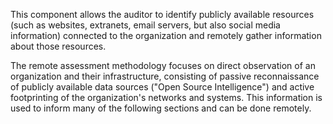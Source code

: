 This component allows the auditor to identify publicly available resources (such as websites, extranets, email servers, but also social media information) connected to the organization and remotely gather information about those resources.

The remote assessment methodology focuses on direct observation of an organization and their infrastructure, consisting of passive reconnaissance of publicly available data sources ("Open Source Intelligence") and active footprinting of the organization's networks and systems. This information is used to inform many of the following sections and can be done remotely. 

